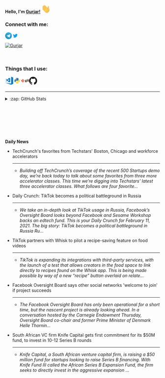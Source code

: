 #### Hello, I'm [Gurjar!](https://GurjarKing.github.io) <img src="https://raw.githubusercontent.com/ABSphreak/ABSphreak/master/gifs/Hi.gif" width="30px"></h2>


### Connect with me:

[<img align="left" alt="Gurjar | Telegram" width="22px" src="https://raw.githubusercontent.com/github/explore/80688e429a7d4ef2fca1e82350fe8e3517d3494d/topics/telegram/telegram.png" />][Telegram]
[<img align="left" alt="Gurjar | Twitter" width="22px" src="https://raw.githubusercontent.com/github/explore/80688e429a7d4ef2fca1e82350fe8e3517d3494d/topics/twitter/twitter.png" />][Twitter]
<br >
<br >
<a href="https://github.com/GurjarKing"><img src="https://komarev.com/ghpvc/?username=GurjarKing" alt="Gurjar" /></a> <br />
<br />
<br />
<!-- <br >

![](https://visitor-badge.glitch.me/badge?page_id=GurjarKing)

<br /> -->

### Things that I use:

[<img align="left" alt="Visual Studio Code" width="26px" src="https://raw.githubusercontent.com/github/explore/80688e429a7d4ef2fca1e82350fe8e3517d3494d/topics/visual-studio-code/visual-studio-code.png" />][VSCode]
[<img align="left" alt="Python" width="26px" src="https://raw.githubusercontent.com/github/explore/80688e429a7d4ef2fca1e82350fe8e3517d3494d/topics/python/python.png" />][Python]
[<img align="left" alt="Git" width="26px" src="https://raw.githubusercontent.com/github/explore/80688e429a7d4ef2fca1e82350fe8e3517d3494d/topics/git/git.png" />][Git]
[<img align="left" alt="GitHub" width="26px" src="https://raw.githubusercontent.com/github/explore/78df643247d429f6cc873026c0622819ad797942/topics/github/github.png" />][Github]

<br />
<br />

---
<details>
  <summary>:zap: GitHub Stats</summary>

<img align="left" alt="Gurjar's Github Stats" src="https://github-readme-stats.vercel.app/api?username=GurjarKing&show_icons=true&hide_border=true&count_private=true&include_all_commit=true&theme=algolia" />

</details>

<!-- ### 🔔 My latest tweet
<a href="https://twitter.com/Gurjar_King43" target="_blank">
	<img src="https://github.com/GurjarKing/GurjarKing/raw/master/tweet.png" width="70%" align="center" alt="Click to view on Twitter" title="My latest tweet, as an image"/>
</a> -->
<br>

<pre>

</pre>

<!-- **Quote of the hour:**

{qoth}

~ {qoth_author}
<pre>

</pre> -->
<br>
<pre>


</pre>
<strong>Daily News</strong>
  
  - TechCrunch's favorites from Techstars' Boston, Chicago and workforce accelerators
     <hr/>
     
      - *Building off TechCrunch’s coverage of the recent 500 Startups demo day, we’re back today to talk about some favorites from three more accelerator classes. This time we’re digging into Techstars’ latest three accelerator classes. What follows are four favorite…*
     
  - Daily Crunch: TikTok becomes a political battleground in Russia
      <hr/>
      
      - *We take an in-depth look at TikTok usage in Russia, Facebook’s Oversight Board looks beyond Facebook and Sesame Workshop backs an edtech fund. This is your Daily Crunch for February 11, 2021. The big story: TikTok becomes a political battleground in Russia Ru…*
      
  - TikTok partners with Whisk to pilot a recipe-saving feature on food videos
      <hr/>
      
      - *TikTok is expanding its integrations with third-party services, with the launch of a test that allows creators in the food space to link directly to recipes found on the Whisk app. This is being made possible by way of a new “recipe” button overlaid on relate…*
      
  - Facebook Oversight Board says other social networks 'welcome to join' if project succeeds
      <hr/>
      
      - *The Facebook Oversight Board has only been operational for a short time, but the nascent project is already looking ahead. In a conversation hosted by the Carnegie Endowment Thursday, Oversight Board co-chair and former Prime Minister of Denmark Helle Thornin…*
       
  - South African VC firm Knife Capital gets first commitment for its $50M fund, to invest in 10-12 Series B rounds
      <hr/>
       
       - *Knife Capital, a South African venture capital firm, is raising a $50 million fund for startups looking to raise Series B financing. With Knife Fund III called the African Series B Expansion Fund, the firm seeks to directly invest in the aggressive expansion …*
      

<br />

[VSCode]: https://code.visualstudio.com/
[Python]: https://www.python.org/
[Git]: https://git-scm.com/
[Github]: https://github.com/
[Telegram]: https://t.me/Gurjar_King/
[Twitter]: https://twitter.com/Gurjar_King43/
